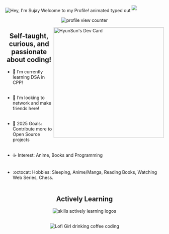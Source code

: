 

<img src="https://readme-typing-svg.demolab.com?font=Operator+Mono&size=37&duration=2800&pause=2000&color=FAFAFA&center=true&vCenter=true&width=940&height=50&lines=Hey%2C+I'm+Sujay+Welcome+to+my+Profile!" align="middle" alt="Hey, I'm Sujay Welcome to my Profile! animated typed out">
<img  src="assests/borderseperator.gif">

<p align="center">
    <img src="https://komarev.com/ghpvc/?username=SujayBWJ&color=0079fa&style=flat-square&label=PROFILE+VIEWS" alt="profile view counter">
</p>

<a href="https://app.daily.dev/HyunCafe"> <img align='right' src="https://i.pinimg.com/736x/24/5e/47/245e4768bd7466125a27282843685afe.jpg" width="350"   alt="HyunSun's Dev Card" /></a>

<h2 align="center"> Self-taught, curious, and passionate about coding!</h2>

* 🌳 I’m currently learning DSA in CPP! <br><br>

* 🐾 I’m looking to network and make friends here! <br><br>

* 🌊 2025 Goals: Contribute more to Open Source projects <br><br>

* ☕ Interest: Anime, Books and Programming <br><br>

* :octocat: Hobbies: Sleeping, Anime/Manga, Reading Books, Watching Web Series, Chess. <br><br>

<h2></h2>



<div align="center">
  <h2> <strong> Actively Learning </strong></h2>
  <img src="https://skillicons.dev/icons?i=git,html,css,js,react,cpp" alt="skills actively learning logos"> <br> 
</div>


<p align="center"><br>
  <img align="center" src="assests/lofi.gif" alt="Lofi Girl drinking coffee coding" /> <br>
</p>
  

